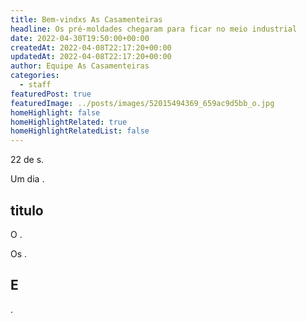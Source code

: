 ```yaml
---
title: Bem-vindxs As Casamenteiras
headline: Os pré-moldades chegaram para ficar no meio industrial
date: 2022-04-30T19:50:00+00:00
createdAt: 2022-04-08T22:17:20+00:00
updatedAt: 2022-04-08T22:17:20+00:00
author: Equipe As Casamenteiras
categories:
  - staff
featuredPost: true
featuredImage: ../posts/images/52015494369_659ac9d5bb_o.jpg
homeHighlight: false
homeHighlightRelated: true
homeHighlightRelatedList: false
---
```


22 de s.

Um dia .

## titulo

O .

Os .

## E

.
